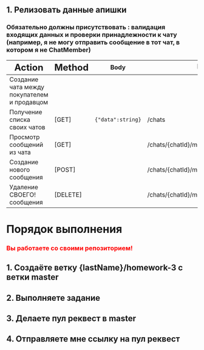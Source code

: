 ## 1. Релизовать данные апишки

### <p>Обязательно должны присутствовать : валидация входящих данных и проверки принадлежности к чату (например, я не могу отправить сообщение в тот чат, в котором я не ChatMember)

| <span style="font-size:1.5em;">Action</span> | <span style="font-size:1.5em;">Method</span> | Body              | <span style="font-size:1.5em;">Url</span> |
| -------------------------------------------- | -------------------------------------------- | ----------------- | ----------------------------------------- |
| Создание чата между покупателем и продавцом  |                                              |                   |                                           |
| Получение списка своих чатов                 | [GET]                                        | `{"data":string}` | /chats                                    |
| Просмотр сообщений из чата                   | [GET]                                        |                   | /chats/{chatId}/messages                  |
| Создание нового сообщения                    | [POST]                                       |                   | /chats/{chatId}/messages                  |
| Удаление СВОЕГО! сообщения                   | [DELETE]                                     |                   | /chats/{chatId}/messages/{messageId}      |

# Порядок выполнения

### <span style="color:red;">Вы работаете со своими репозиторием!</span>

## 1. Создаёте ветку {lastName}/homework-3 с ветки master

## 2. Выполняете задание

## 3. Делаете пул реквест в master

## 4. Отправляете мне ссылку на пул реквест
